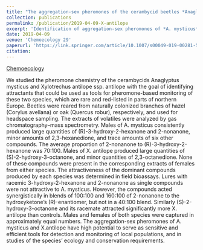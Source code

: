 ```yaml
---
title: "The aggregation-sex pheromones of the cerambycid beetles *Anaglyptus mysticus* and *Xylotrechus antilope* ssp. *antilope*: new model species for insect conservation through pheromone-based monitoring."
collection: publications
permalink: /publication/2019-04-09-X-antilope
excerpt: 'Identification of aggregation-sex pheromones of *A. mysticus* and *X. antilope*.'
date: 2019-04-09
venue: 'Chemoecology 29'
paperurl: 'https://link.springer.com/article/10.1007/s00049-019-00281-5'
citation: 
---
```


[Chemoecology](https://link.springer.com/article/10.1007/s00049-019-00281-5)

We studied the pheromone chemistry of the cerambycids Anaglyptus mysticus and Xylotrechus antilope ssp. antilope with the goal of identifying attractants that could be used as tools for pheromone-based monitoring of these two species, which are rare and red-listed in parts of northern Europe. Beetles were reared from naturally colonized branches of hazel (Corylus avellana) or oak (Quercus robur), respectively, and used for headspace sampling. The extracts of volatiles were analyzed by gas chromatography–mass spectrometry. Males of A. mysticus consistently produced large quantities of (R)-3-hydroxy-2-hexanone and 2-nonanone, minor amounts of 2,3-hexanedione, and trace amounts of six other compounds. The average proportion of 2-nonanone to (R)-3-hydroxy-2-hexanone was 70:100. Males of X. antilope produced large quantities of (S)-2-hydroxy-3-octanone, and minor quantities of 2,3-octanedione. None of these compounds were present in the corresponding extracts of females from either species. The attractiveness of the dominant compounds produced by each species was determined in field bioassays. Lures with racemic 3-hydroxy-2-hexanone and 2-nonanone as single compounds were not attractive to A. mysticus. However, the compounds acted synergistically in blends of 100:100 and 160:100 of 2-nonanone to the hydroxyketone’s (R)-enantiomer, but not in a 40:100 blend. Similarly (S)-2-hydroxy-3-octanone and its racemate attracted significantly more X. antilope than controls. Males and females of both species were captured in approximately equal numbers. The aggregation-sex pheromones of A. mysticus and X.antilope have high potential to serve as sensitive and efficient tools for detection and monitoring of local populations, and in studies of the species’ ecology and conservation requirements.
